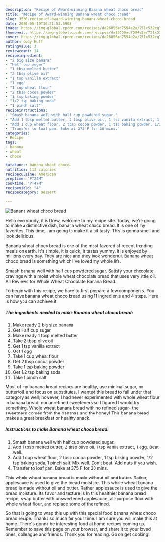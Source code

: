```yaml
---
description: "Recipe of Award-winning Banana wheat choco bread"
title: "Recipe of Award-winning Banana wheat choco bread"
slug: 3526-recipe-of-award-winning-banana-wheat-choco-bread
date: 2020-05-19T16:21:53.590Z
image: https://img-global.cpcdn.com/recipes/da26056ad7594e2a/751x532cq70/banana-wheat-choco-bread-recipe-main-photo.jpg
thumbnail: https://img-global.cpcdn.com/recipes/da26056ad7594e2a/751x532cq70/banana-wheat-choco-bread-recipe-main-photo.jpg
cover: https://img-global.cpcdn.com/recipes/da26056ad7594e2a/751x532cq70/banana-wheat-choco-bread-recipe-main-photo.jpg
author: Cody Huff
ratingvalue: 3
reviewcount: 14
recipeingredient:
- "2 big size banana"
- "Half cup sugar"
- "1 tbsp melted butter"
- "2 tbsp olive oil"
- "1 tsp vanilla extract"
- "1 egg"
- "1 cup wheat flour"
- "2 tbsp cocoa powder"
- "1 tsp baking powder"
- "1/2 tsp baking soda"
- "1 pinch salt"
recipeinstructions:
- "Smash banana well with half cup powdered sugar."
- "Add 1 tbsp melted butter, 2 tbsp olive oil, 1 tsp vanila extract, 1 egg. Beat well."
- "Add 1 cup wheat flour, 2 tbsp cocoa powder, 1 tsp baking powder, 1/2 tsp baking soda, 1 pinch salt. Mix well. Don’t beat. Add nuts if you wish."
- "Transfer to loaf pan. Bake at 375 F for 30 mins."
categories:
- Recipe
tags:
- banana
- wheat
- choco

katakunci: banana wheat choco 
nutrition: 113 calories
recipecuisine: American
preptime: "PT24M"
cooktime: "PT47M"
recipeyield: "4"
recipecategory: Dessert

---
```



![Banana wheat choco bread](https://img-global.cpcdn.com/recipes/da26056ad7594e2a/751x532cq70/banana-wheat-choco-bread-recipe-main-photo.jpg)

Hello everybody, it is Drew, welcome to my recipe site. Today, we're going to make a distinctive dish, banana wheat choco bread. It is one of my favorites. This time, I am going to make it a bit tasty. This is gonna smell and look delicious.

Banana wheat choco bread is one of the most favored of recent trending meals on earth. It's simple, it is quick, it tastes yummy. It is enjoyed by millions every day. They are nice and they look wonderful. Banana wheat choco bread is something which I've loved my whole life.

Smash banana well with half cup powdered sugar. Satisfy your chocolate cravings with a moist whole wheat chocolate bread that uses very little oil. All Reviews for Whole Wheat Chocolate Banana Bread.


To begin with this recipe, we have to first prepare a few components. You can have banana wheat choco bread using 11 ingredients and 4 steps. Here is how you can achieve it.

<!--inarticleads1-->

##### The ingredients needed to make Banana wheat choco bread:

1. Make ready 2 big size banana
1. Get Half cup sugar
1. Make ready 1 tbsp melted butter
1. Take 2 tbsp olive oil
1. Get 1 tsp vanilla extract
1. Get 1 egg
1. Take 1 cup wheat flour
1. Get 2 tbsp cocoa powder
1. Take 1 tsp baking powder
1. Get 1/2 tsp baking soda
1. Take 1 pinch salt


Most of my banana bread recipes are healthy, use minimal sugar, no butter/oil, and focus on substitutes. I wanted this bread to fall under that category as well; however, I had never experimented with whole wheat flour in banana bread, nor unrefined sweeteners so I figured I would try something. Whole wheat banana bread with no refined sugar- the sweetness comes from the bananas and the honey! This banana bread makes a great breakfast or healthy snack. 

<!--inarticleads2-->

##### Instructions to make Banana wheat choco bread:

1. Smash banana well with half cup powdered sugar.
1. Add 1 tbsp melted butter, 2 tbsp olive oil, 1 tsp vanila extract, 1 egg. Beat well.
1. Add 1 cup wheat flour, 2 tbsp cocoa powder, 1 tsp baking powder, 1/2 tsp baking soda, 1 pinch salt. Mix well. Don’t beat. Add nuts if you wish.
1. Transfer to loaf pan. Bake at 375 F for 30 mins.


This whole wheat banana bread is made without oil and butter. Rather, applesauce is used to give the bread moisture. This whole wheat banana bread is made without oil and butter. Rather, applesauce is used to give the bread moisture. Its flavor and texture is In this healthier banana bread recipe, swap butter with unsweetened applesauce, all-purpose flour with whole wheat flour, and replace some of the refined. 

So that is going to wrap this up with this special food banana wheat choco bread recipe. Thanks so much for your time. I am sure you will make this at home. There's gonna be interesting food at home recipes coming up. Remember to save this page on your browser, and share it to your loved ones, colleague and friends. Thank you for reading. Go on get cooking!
